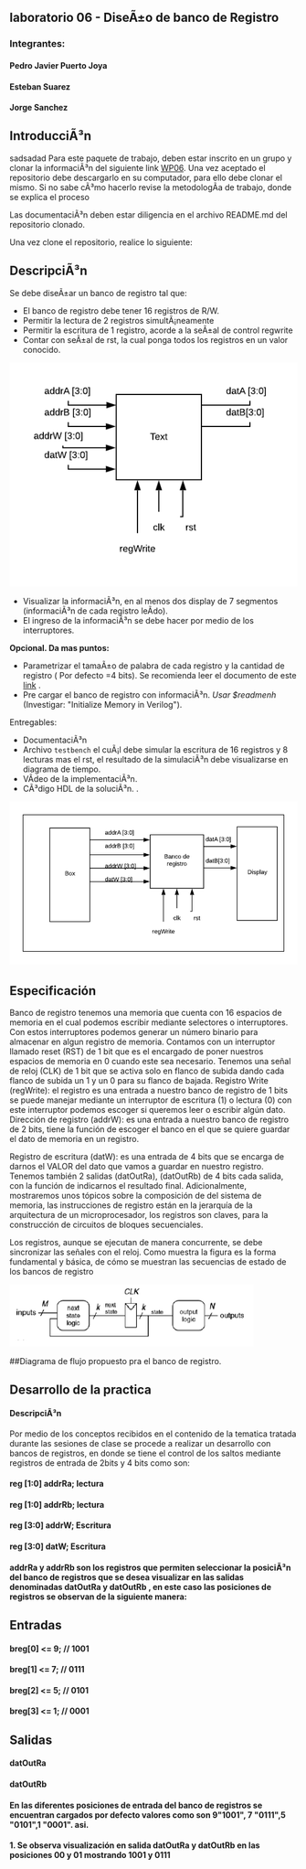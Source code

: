 ## laboratorio 06 - DiseÃ±o de banco de Registro

### Integrantes:

#### Pedro Javier Puerto Joya
#### Esteban Suarez
#### Jorge Sanchez

## IntroducciÃ³n

sadsadad
Para este paquete de trabajo, deben estar inscrito en un grupo y clonar la informaciÃ³n del siguiente link [WP06](https://classroom.github.com/g/XHLhUCe3). Una vez aceptado el repositorio debe descargarlo en su computador, para ello debe clonar el mismo. Si no sabe cÃ³mo hacerlo revise la metodologÃ­a de trabajo, donde se explica el proceso

Las documentaciÃ³n deben estar diligencia en el archivo README.md del repositorio clonado.

Una vez clone el repositorio, realice lo siguiente:


## DescripciÃ³n 
Se debe diseÃ±ar un banco de registro tal que:

* El banco de registro debe tener 16 registros de R/W.
* Permitir la lectura de 2 registros  simultÃ¡neamente 
* Permitir la escritura  de 1 registro, acorde a la seÃ±al de control regwrite
* Contar con seÃ±al de rst, la cual  ponga  todos los registros en un valor conocido.

![cn](https://github.com/Fabeltranm/SPARTAN6-ATMEGA-MAX5864/blob/master/lab/lab07-BancosRgistro/doc/caja%20negra.png)

* Visualizar la informaciÃ³n, en al menos dos display de 7 segmentos (informaciÃ³n de cada registro leÃ­do).
* El ingreso de la informaciÃ³n se debe hacer por medio de los interruptores.


**Opcional. Da mas puntos:**
* Parametrizar el tamaÃ±o de palabra de cada registro  y la cantidad de registro ( Por defecto =4 bits). Se recomienda leer el documento de este [link](https://ocw.mit.edu/courses/electrical-engineering-and-computer-science/6-884-complex-digital-systems-spring-2005/related-resources/parameter_models.pdf) .
* Pre cargar el banco de registro con informaciÃ³n.  _Usar $readmenh_  (Investigar: "Initialize Memory in Verilog").

Entregables:

* DocumentaciÃ³n
* Archivo `testbench` el cuÃ¡l debe simular la escritura de 16 registros y 8 lecturas mas el rst, el resultado de la simulaciÃ³n debe visualizarse en diagrama de tiempo.
* VÃ­deo de la implementaciÃ³n.
* CÃ³digo HDL de la soluciÃ³n.
.

 ![caja](https://github.com/Fabeltranm/SPARTAN6-ATMEGA-MAX5864/blob/master/lab/lab07-BancosRgistro/doc/banco%20registro.png)


## Especificación

Banco de registro tenemos una memoria que cuenta con 16 espacios de memoria en el cual podemos escribir mediante selectores o interruptores. 
Con estos interruptores podemos generar un número binario para almacenar en algun registro de memoria.
Contamos con un interruptor llamado reset (RST) de 1 bit que es el encargado de poner nuestros espacios de memoria en 0 cuando este sea necesario. Tenemos una señal de reloj (CLK) de 1 bit que se activa solo en flanco de subida dando cada flanco de subida un 1 y un 0 para su flanco de bajada. Registro Write (regWrite): el registro es una entrada a nuestro banco de registro de 1 bits se puede manejar mediante un interruptor de escritura (1) o lectura (0) con este interruptor podemos escoger si queremos leer o escribir algún dato. Dirección de registro (addrW): es una entrada a nuestro banco de registro de 2 bits, tiene la función de escoger el banco en el que se quiere guardar el dato de memoria en un registro.

Registro de escritura (datW): es una entrada de 4 bits que se encarga de darnos el VALOR del dato que vamos a guardar en nuestro registro. 
Tenemos también 2 salidas (datOutRa), (datOutRb) de 4 bits cada salida, con la función de indicarnos el resultado final. 
Adicionalmente, mostraremos unos tópicos sobre la composición de del sistema de memoria, las instrucciones de registro están en la jerarquía de la arquitectura de un microprocesador, los registros son claves, para la construcción de circuitos de bloques secuenciales. 

Los registros, aunque se ejecutan de manera concurrente, se debe sincronizar las señales con el reloj. 
Como muestra la figura es la forma fundamental y básica, de cómo se muestran las secuencias de estado de los bancos de registro

![secuencia](https://github.com/ELINGAP-7545/lab06-lab05-grupo-11/blob/master/secuencias%20de%20estado.PNG)

##Diagrama de flujo propuesto pra el banco de registro. 

## Desarrollo de la practica

#### DescripciÃ³n
Por medio de los conceptos recibidos en el contenido de la tematica tratada durante las sesiones de clase se procede a realizar un desarrollo con bancos de registros, en donde se tiene el control de los saltos mediante registros de entrada de 2bits y 4 bits como son:
####	reg [1:0] addrRa; lectura
####    reg [1:0] addrRb; lectura
####	reg [3:0] addrW;  Escritura
####	reg [3:0] datW;   Escritura

#### addrRa y addrRb son los registros que permiten seleccionar la posiciÃ³n del banco de registros que se desea visualizar en las salidas denominadas datOutRa y datOutRb  , en este caso las posiciones de registros se observan de la siguiente manera:

## Entradas 
#### breg[0] <= 9;  //  1001 
#### breg[1] <= 7;  //  0111
#### breg[2] <= 5;  //  0101
#### breg[3] <= 1;  //  0001
		
## Salidas
#### datOutRa
#### datOutRb

#### En las diferentes posiciones de entrada del banco de registros se encuentran cargados por defecto valores como son 9"1001", 7 "0111",5 "0101",1 "0001". asi.
#### 1. Se observa visualización en salida datOutRa y datOutRb en las posiciones 00 y 01 mostrando 1001 y 0111 